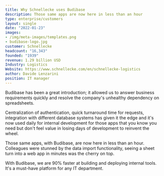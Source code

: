 ```yaml
---
title: Why Schnellecke uses Budibase
description: Those same apps are now here in less than an hour
type: enterprise/customers
layout: single
date: "2022-01-23"
images:
- /img/meta-images/templates.png
- budibase-logo.jpg
customer: Schnellecke
headcount: "16,343"
founded: "1939"
revenue: 1.29 billion USD
Industry: Logistics
Website: https://www.schnellecke.com/en/schnellecke-logistics
author: Davide Lenzarini
position: IT manager
---
```



Budibase has been a great introduction; it allowed us to answer business requirements quickly and resolve the company's unhealthy dependency on spreadsheets.

Centralization of authentication, quick turnaround time for requests, integration with different database systems has given it the edge and it's now used daily for internal development for those apps that you know you need but don't feel value in losing days of development to reinvent the wheel.

Those same apps, with Budibase, are now here in less than an hour. Colleagues were stunned by the data import functionality, seeing a sheet turn into a web app in minutes was the cherry on top.

With Budibase, we are 90% faster at building and deploying internal tools. It's a must-have platform for any IT department.